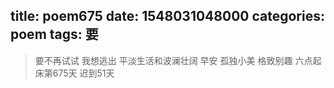 title: poem675
date: 1548031048000
categories: poem
tags: 要
---
> 要不再试试
我想逃出
平淡生活和波澜壮阔
早安
孤独小美
格致别趣
六点起床第675天 迟到51天